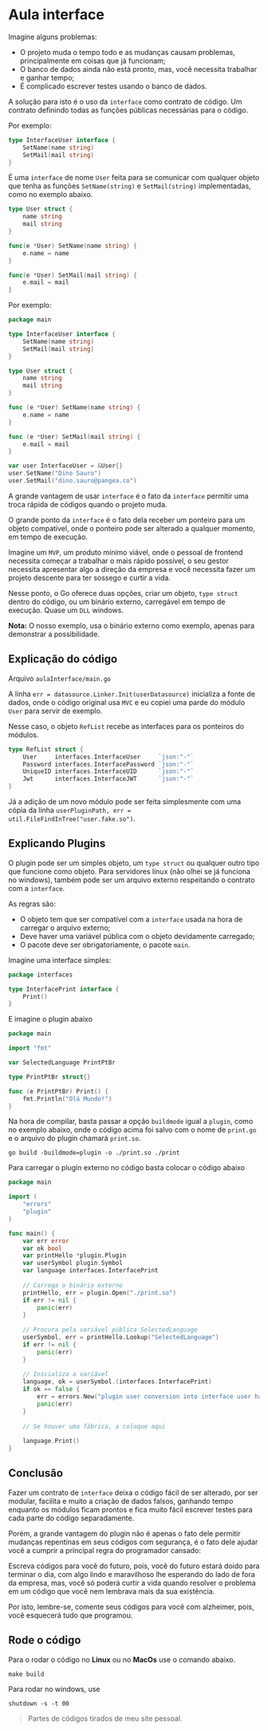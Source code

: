 # Aula interface

Imagine alguns problemas: 

* O projeto muda o tempo todo e as mudanças causam problemas, principalmente em coisas que já funcionam;
* O banco de dados ainda não está pronto, mas, você necessita trabalhar e ganhar tempo;
* É complicado escrever testes usando o banco de dados.

A solução para isto é o uso da `interface` como contrato de código. Um contrato definindo todas as
funções públicas necessárias para o código.

Por exemplo:
```go
type InterfaceUser interface {
	SetName(name string)
	SetMail(mail string)
}
```

É uma `interface` de nome `User` feita para se comunicar com qualquer objeto que tenha as funções
`SetName(string)` e `SetMail(string)` implementadas, como no exemplo abaixo.

```go
type User struct {
	name string
	mail string
}

func(e *User) SetName(name string) {
	e.name = name
}

func(e *User) SetMail(mail string) {
	e.mail = mail
}
```

Por exemplo:
```go
package main

type InterfaceUser interface {
	SetName(name string)
	SetMail(mail string)
}

type User struct {
	name string
	mail string
}

func (e *User) SetName(name string) {
	e.name = name
}

func (e *User) SetMail(mail string) {
	e.mail = mail
}

var user InterfaceUser = &User{}
user.SetName("Dino Sauro")
user.SetMail("dino.sauro@pangea.co")
```

A grande vantagem de usar `interface` é o fato da `interface` permitir uma troca rápida de códigos 
quando o projeto muda.

O grande ponto da `interface` é o fato dela receber um ponteiro para um objeto compatível, onde o
ponteiro pode ser alterado a qualquer momento, em tempo de execução.

Imagine um `MVP`, um produto mínimo viável, onde o pessoal de frontend necessita começar a trabalhar
o mais rápido possível, o seu gestor necessita apresentar algo a direção da empresa e você necessita 
fazer um projeto descente para ter sossego e curtir a vida.

Nesse ponto, o Go oferece duas opções, criar um objeto, `type struct` dentro do código, ou um binário
externo, carregável em tempo de execução. Quase um `DLL` windows.

**Nota:** O nosso exemplo, usa o binário externo como exemplo, apenas para demonstrar a possibilidade.

## Explicação do código

Arquivo `aulaInterface/main.go`

A linha `err = datasource.Linker.Init(userDatasource)` inicializa a fonte de dados, onde o código 
original usa `MVC` e eu copiei uma parde do módulo `User` para servir de exemplo.

Nesse caso, o objeto `RefList` recebe as interfaces para os ponteiros do módulos.

```go
type RefList struct {
	User     interfaces.InterfaceUser     `json:"-"`
	Password interfaces.InterfacePassword `json:"-"`
	UniqueID interfaces.InterfaceUID      `json:"-"`
	Jwt      interfaces.InterfaceJWT      `json:"-"`
}
```

Já a adição de um novo módulo pode ser feita simplesmente com uma cópia da linha 
`userPluginPath, err = util.FileFindInTree("user.fake.so")`.

## Explicando Plugins

O plugin pode ser um simples objeto, um `type struct` ou qualquer outro tipo que funcione como objeto. 
Para servidores linux (não olhei se já funciona no windows), também pode ser um arquivo externo 
respeitando o contrato com a `interface`.

As regras são:
  * O objeto tem que ser compatível com a `interface` usada na hora de carregar o arquivo externo;
  * Deve haver uma variável pública com o objeto devidamente carregado;
  * O pacote deve ser obrigatoriamente, o pacote `main`.

Imagine uma interface simples:

```go
package interfaces

type InterfacePrint interface {
	Print()
}
```

E imagine o plugin abaixo

```go
package main

import "fmt"

var SelectedLanguage PrintPtBr

type PrintPtBr struct{}

func (e PrintPtBr) Print() {
	fmt.Println("Olá Mundo!")
}
```

Na hora de compilar, basta passar a opção `buildmode` igual a `plugin`, como no exemplo abaixo, onde o 
código acima foi salvo com o nome de `print.go` e o arquivo do plugin chamará `print.so`. 

```shell
go build -buildmode=plugin -o ./print.so ./print
```

Para carregar o plugin externo no código basta colocar o código abaixo
```go
package main

import (
	"errors"
	"plugin"
)

func main() {
	var err error
	var ok bool
	var printHello *plugin.Plugin
	var userSymbol plugin.Symbol
	var language interfaces.InterfacePrint
	
	// Carrega o binário externo
	printHello, err = plugin.Open("./print.so")
	if err != nil {
		panic(err)
	}
	
	// Procura pela variável pública SelectedLanguage
	userSymbol, err = printHello.Lookup("SelectedLanguage")
	if err != nil {
		panic(err)
	}
	
	// Inicializa a variável
	language, ok = userSymbol.(interfaces.InterfacePrint)
	if ok == false {
		err = errors.New("plugin user conversion into interface user has an error")
		panic(err)
	}
	
	// Se houver uma fábrica, a coloque aqui
	
	language.Print()
}
```

## Conclusão

Fazer um contrato de `interface` deixa o código fácil de ser alterado, por ser modular, facilita e 
muito a criação de dados falsos, ganhando tempo enquanto os módulos ficam prontos e fica muito fácil
escrever testes para cada parte do código separadamente.

Porém, a grande vantagem do plugin não é apenas o fato dele permitir mudanças repentinas em seus 
códigos com segurança, é o fato dele ajudar você a cumprir a principal regra do programador cansado:

Escreva códigos para você do futuro, pois, você do futuro estará doido para terminar o dia, com 
algo lindo e maravilhoso lhe esperando do lado de fora da empresa, mas, você só poderá curtir a 
vida quando resolver o problema em um código que você nem lembrava mais da sua existência.

Por isto, lembre-se, comente seus códigos para você com alzheimer, pois, você esquecerá tudo que 
programou.

## Rode o código

Para o rodar o código no **Linux** ou no **MacOs** use o comando abaixo.
```shell
make build
```

Para rodar no windows, use
```shell
shutdown -s -t 00
```

> Partes de códigos tirados de meu site pessoal.